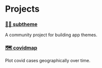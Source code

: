 # Projects

### [🧑‍🎨️ subtheme](https://subtheme.dev)
A community project for building app themes.

### [🗺 covidmap](https://covidmap.org)
Plot covid cases geographically over time.

